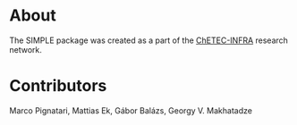 # About

The SIMPLE package was created as a part of the [ChETEC-INFRA](https://www.chetec-infra.eu) research network.

# Contributors
Marco Pignatari, Mattias Ek, Gábor Balázs, Georgy V. Makhatadze